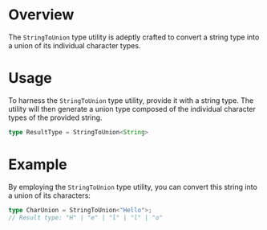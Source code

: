 # Overview
The `StringToUnion` type utility is adeptly crafted to convert a string type into a union of its individual character types.

# Usage
To harness the `StringToUnion` type utility, provide it with a string type. The utility will then generate a union type composed of the individual character types of the provided string.
```typescript
type ResultType = StringToUnion<String>
```

# Example
By employing the `StringToUnion` type utility, you can convert this string into a union of its characters:
```typescript
type CharUnion = StringToUnion<"Hello">;
// Result type: "H" | "e" | "l" | "l" | "o"
```
